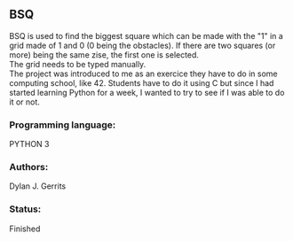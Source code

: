 ## BSQ
BSQ is used to find the biggest square which can be made with the "1" in a grid made of 1 and 0 (0 being the obstacles). If there are two squares (or more) being the same zise, the first one is selected.  
The grid needs to be typed manually.  
The project was introduced to me as an exercice they have to do in some computing school, like 42. Students have to do it using C but since I had started learning Python for a week, I wanted to try to see if I was able to do it or not.  

### Programming language:
PYTHON 3

### Authors:  
Dylan J. Gerrits

### Status:  
Finished
